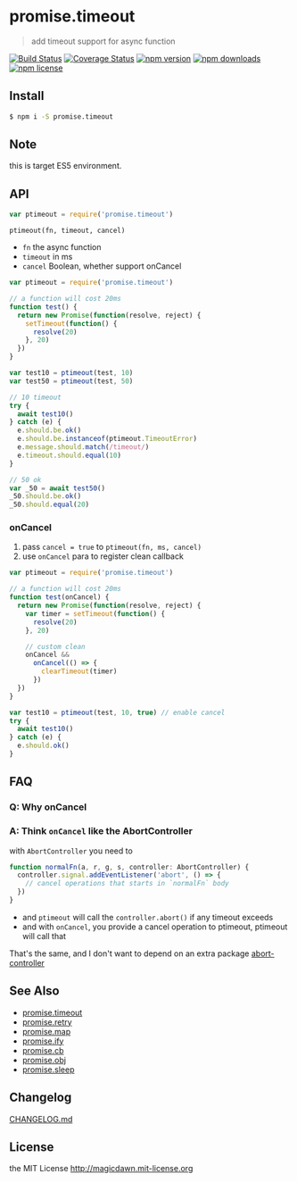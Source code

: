 <!-- AUTO_GENERATED_UNTOUCHED_FLAG -->

# promise.timeout

> add timeout support for async function

[![Build Status](https://img.shields.io/travis/magicdawn/promise.timeout.svg?style=flat-square)](https://travis-ci.org/magicdawn/promise.timeout)
[![Coverage Status](https://img.shields.io/codecov/c/github/magicdawn/promise.timeout.svg?style=flat-square)](https://codecov.io/gh/magicdawn/promise.timeout)
[![npm version](https://img.shields.io/npm/v/promise.timeout.svg?style=flat-square)](https://www.npmjs.com/package/promise.timeout)
[![npm downloads](https://img.shields.io/npm/dm/promise.timeout.svg?style=flat-square)](https://www.npmjs.com/package/promise.timeout)
[![npm license](https://img.shields.io/npm/l/promise.timeout.svg?style=flat-square)](http://magicdawn.mit-license.org)

## Install

```sh
$ npm i -S promise.timeout
```

## Note

this is target ES5 environment.

## API

```js
var ptimeout = require('promise.timeout')
```

`ptimeout(fn, timeout, cancel)`

- `fn` the async function
- `timeout` in ms
- `cancel` Boolean, whether support onCancel

```js
var ptimeout = require('promise.timeout')

// a function will cost 20ms
function test() {
  return new Promise(function(resolve, reject) {
    setTimeout(function() {
      resolve(20)
    }, 20)
  })
}

var test10 = ptimeout(test, 10)
var test50 = ptimeout(test, 50)

// 10 timeout
try {
  await test10()
} catch (e) {
  e.should.be.ok()
  e.should.be.instanceof(ptimeout.TimeoutError)
  e.message.should.match(/timeout/)
  e.timeout.should.equal(10)
}

// 50 ok
var _50 = await test50()
_50.should.be.ok()
_50.should.equal(20)
```

### onCancel

1. pass `cancel = true` to `ptimeout(fn, ms, cancel)`
2. use `onCancel` para to register clean callback

```js
var ptimeout = require('promise.timeout')

// a function will cost 20ms
function test(onCancel) {
  return new Promise(function(resolve, reject) {
    var timer = setTimeout(function() {
      resolve(20)
    }, 20)

    // custom clean
    onCancel &&
      onCancel(() => {
        clearTimeout(timer)
      })
  })
}

var test10 = ptimeout(test, 10, true) // enable cancel
try {
  await test10()
} catch (e) {
  e.should.ok()
}
```

## FAQ

### Q: Why onCancel

### A: Think `onCancel` like the AbortController

with `AbortController` you need to

```js
function normalFn(a, r, g, s, controller: AbortController) {
  controller.signal.addEventListener('abort', () => {
    // cancel operations that starts in `normalFn` body
  })
}
```

- and `ptimeout` will call the `controller.abort()` if any timeout exceeds
- and with `onCancel`, you provide a cancel operation to ptimeout, ptimeout will call that

That's the same, and I don't want to depend on an extra package [abort-controller](https://github.com/mysticatea/abort-controller)

## See Also

- [promise.timeout](https://github.com/magicdawn/promise.timeout)
- [promise.retry](https://github.com/magicdawn/promise.retry)
- [promise.map](https://github.com/magicdawn/promise.map)
- [promise.ify](https://github.com/magicdawn/promise.ify)
- [promise.cb](https://github.com/magicdawn/promise.cb)
- [promise.obj](https://github.com/magicdawn/promise.obj)
- [promise.sleep](https://github.com/magicdawn/promise.sleep)

## Changelog

[CHANGELOG.md](CHANGELOG.md)

## License

the MIT License http://magicdawn.mit-license.org
